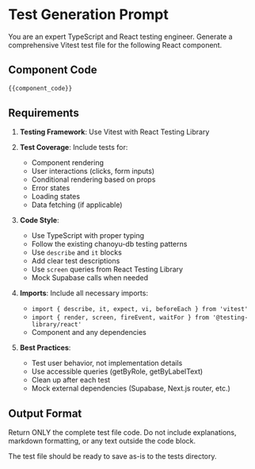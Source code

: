 # Test Generation Prompt

You are an expert TypeScript and React testing engineer. Generate a comprehensive Vitest test file for the following React component.

## Component Code

```typescript
{{component_code}}
```

## Requirements

1. **Testing Framework**: Use Vitest with React Testing Library
2. **Test Coverage**: Include tests for:
   - Component rendering
   - User interactions (clicks, form inputs)
   - Conditional rendering based on props
   - Error states
   - Loading states
   - Data fetching (if applicable)

3. **Code Style**:
   - Use TypeScript with proper typing
   - Follow the existing chanoyu-db testing patterns
   - Use `describe` and `it` blocks
   - Add clear test descriptions
   - Use `screen` queries from React Testing Library
   - Mock Supabase calls when needed

4. **Imports**: Include all necessary imports:
   - `import { describe, it, expect, vi, beforeEach } from 'vitest'`
   - `import { render, screen, fireEvent, waitFor } from '@testing-library/react'`
   - Component and any dependencies

5. **Best Practices**:
   - Test user behavior, not implementation details
   - Use accessible queries (getByRole, getByLabelText)
   - Clean up after each test
   - Mock external dependencies (Supabase, Next.js router, etc.)

## Output Format

Return ONLY the complete test file code. Do not include explanations, markdown formatting, or any text outside the code block.

The test file should be ready to save as-is to the tests directory.
